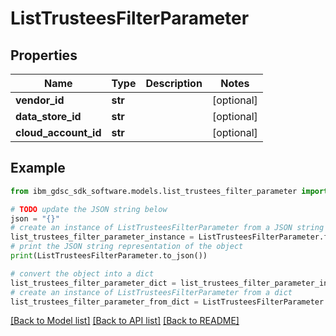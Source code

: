 # ListTrusteesFilterParameter


## Properties

Name | Type | Description | Notes
------------ | ------------- | ------------- | -------------
**vendor_id** | **str** |  | [optional] 
**data_store_id** | **str** |  | [optional] 
**cloud_account_id** | **str** |  | [optional] 

## Example

```python
from ibm_gdsc_sdk_software.models.list_trustees_filter_parameter import ListTrusteesFilterParameter

# TODO update the JSON string below
json = "{}"
# create an instance of ListTrusteesFilterParameter from a JSON string
list_trustees_filter_parameter_instance = ListTrusteesFilterParameter.from_json(json)
# print the JSON string representation of the object
print(ListTrusteesFilterParameter.to_json())

# convert the object into a dict
list_trustees_filter_parameter_dict = list_trustees_filter_parameter_instance.to_dict()
# create an instance of ListTrusteesFilterParameter from a dict
list_trustees_filter_parameter_from_dict = ListTrusteesFilterParameter.from_dict(list_trustees_filter_parameter_dict)
```
[[Back to Model list]](../README.md#documentation-for-models) [[Back to API list]](../README.md#documentation-for-api-endpoints) [[Back to README]](../README.md)


